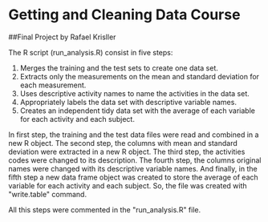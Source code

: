# Getting and Cleaning Data Course
##Final Project by Rafael Krisller

The R script (run_analysis.R) consist in five steps:

  1. Merges the training and the test sets to create one data set.
  2. Extracts only the measurements on the mean and standard deviation for each measurement. 
  3. Uses descriptive activity names to name the activities in the data set.
  4. Appropriately labels the data set with descriptive variable names. 
  5. Creates an independent tidy data set with the average of each variable for each activity and each subject.

In first step, the training and the test data files were read and combined in a new R object. The second step, the columns with mean and standard deviation were extracted in a new R object. The third step, the activities codes were changed to its description. The fourth step, the columns original names were changed with its descriptive variable names. And finally, in the fifth step a new data frame object was created to store the average of each variable for each activity and each subject. So, the file was created with "write.table" command.

All this steps were commented in the "run_analysis.R" file.
